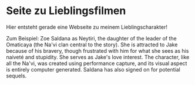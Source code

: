 # Seite zu Lieblingsfilmen

Hier entsteht gerade eine Webseite zu meinem Lieblingscharakter!

Zum Beispiel:
Zoe Saldana as Neytiri, the daughter of the leader of the Omaticaya (the Na'vi clan central to the story). She is attracted to Jake because of his bravery, though frustrated with him for what she sees as his naiveté and stupidity. She serves as Jake's love interest. The character, like all the Na'vi, was created using performance capture, and its visual aspect is entirely computer generated. Saldana has also signed on for potential sequels.

